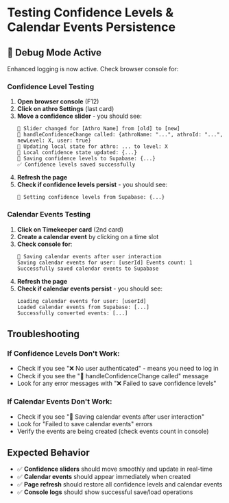 # Testing Confidence Levels & Calendar Events Persistence

## 🔧 Debug Mode Active
Enhanced logging is now active. Check browser console for:

### Confidence Level Testing
1. **Open browser console** (F12)
2. **Click on athro Settings** (last card)
3. **Move a confidence slider** - you should see:
   ```
   🎯 Slider changed for [Athro Name] from [old] to [new]
   💪 handleConfidenceChange called: {athroName: "...", athroId: "...", newLevel: X, user: true}
   🔧 Updating local state for athro: ... to level: X
   🔧 Local confidence state updated: {...}
   💪 Saving confidence levels to Supabase: {...}
   ✅ Confidence levels saved successfully
   ```
4. **Refresh the page**
5. **Check if confidence levels persist** - you should see:
   ```
   💪 Setting confidence levels from Supabase: {...}
   ```

### Calendar Events Testing
1. **Click on Timekeeper card** (2nd card)
2. **Create a calendar event** by clicking on a time slot
3. **Check console for**:
   ```
   📅 Saving calendar events after user interaction
   Saving calendar events for user: [userId] Events count: 1
   Successfully saved calendar events to Supabase
   ```
4. **Refresh the page**
5. **Check if calendar events persist** - you should see:
   ```
   Loading calendar events for user: [userId]
   Loaded calendar events from Supabase: [...]
   Successfully converted events: [...]
   ```

## Troubleshooting

### If Confidence Levels Don't Work:
- Check if you see "❌ No user authenticated" - means you need to log in
- Check if you see the "💪 handleConfidenceChange called" message
- Look for any error messages with "❌ Failed to save confidence levels"

### If Calendar Events Don't Work:
- Check if you see "📅 Saving calendar events after user interaction"
- Look for "Failed to save calendar events" errors
- Verify the events are being created (check events count in console)

## Expected Behavior
- ✅ **Confidence sliders** should move smoothly and update in real-time
- ✅ **Calendar events** should appear immediately when created
- ✅ **Page refresh** should restore all confidence levels and calendar events
- ✅ **Console logs** should show successful save/load operations 